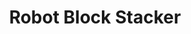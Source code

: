 ---
cover: "../Visuals/Berkeley-Arm/robot_image.jpg"
coverAlt: ""
description: Robotic arm that autonomously stacked wooden blocks using computer vision.
pubDate: 2024-01-02 00:00:00
slug: robot-block-stacker
title: Robot Block Stacker
tags:
- ROS
- Python
- Automation
- Computer Vision
- Robotics
---